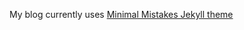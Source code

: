 My blog currently uses [Minimal Mistakes Jekyll theme](https://mmistakes.github.io/minimal-mistakes/)
